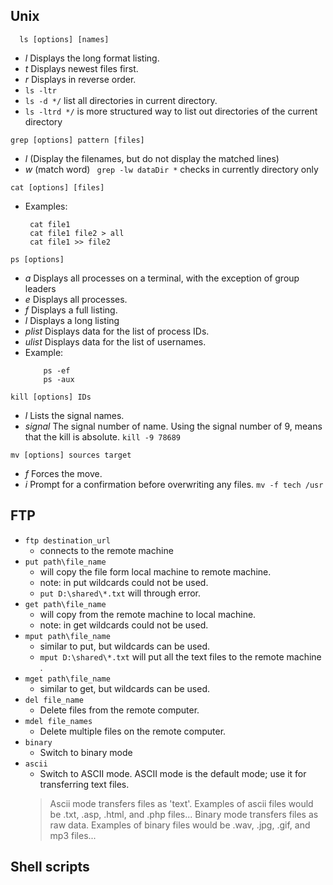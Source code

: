 ## Unix 

```
  ls [options] [names] 
```
- *l* Displays the long format listing.
- *t* Displays newest files first.
- *r* Displays in reverse order.
- ```ls -ltr```
- ```ls -d */``` list all directories in current directory.
- ```ls -ltrd */``` is more structured way to list out directories of the current directory
	
```
grep [options] pattern [files]
```
- *l* (Display the filenames, but do not display the matched lines) 
- *w* (match word)
	``` grep -lw dataDir *``` checks in currently directory only

```	
cat [options] [files]
```
-  Examples:
    ```
     cat file1
     cat file1 file2 > all
     cat file1 >> file2
    ```

```
ps [options]
```
- *a* Displays all processes on a terminal, with the exception of group leaders
- *e* Displays all processes.
- *f* Displays a full listing.
- *l* Displays a long listing
- *plist* 	Displays data for the list of process IDs.
- *ulist* 	Displays data for the list of usernames.
- Example:
	```shell
		ps -ef
		ps -aux
	```

```
kill [options] IDs
```
- *l* Lists the signal names.
- *signal* The signal number of name. Using the signal number of 9, means that the kill is absolute.
``` kill -9 78689 ```
	
```
mv [options] sources target
```
- *f* 	Forces the move.
- *i* 	Prompt for a confirmation before overwriting any files.
```mv -f tech /usr```
	
	
## FTP
- ```ftp destination_url```
	- connects to the remote machine
- ```put path\file_name```
	- will copy the file form local machine to remote machine.
	- note: in put wildcards could not be used.
	- ```put D:\shared\*.txt``` will through error.
- ```get path\file_name```
	- will copy from the remote machine to local machine.
	- note: in get wildcards could not be used.
- ```mput path\file_name```
	- similar to put, but wildcards can be used.
	- ```mput D:\shared\*.txt``` will put all the text files to the remote machine .
- ```mget path\file_name```
	- similar to get, but wildcards can be used.
- ```del file_name```
	- Delete files from the remote computer. 
- ```mdel file_names```
	- Delete multiple files on the remote computer. 
- ```binary```
	- Switch to binary mode
- ```ascii```
	- Switch to ASCII mode. ASCII mode is the default mode; use it for transferring text files.
	>Ascii mode transfers files as 'text'.
	>Examples of ascii files would be .txt, .asp, .html, and .php files...
	>Binary mode transfers files as raw data.
	>Examples of binary files would be .wav, .jpg, .gif, and mp3 files...


## Shell scripts


	
	
	
	
